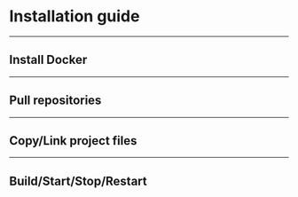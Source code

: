 # Installation guide
---

## Install Docker
---
## Pull repositories
---
## Copy/Link project files
---
## Build/Start/Stop/Restart
